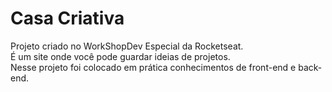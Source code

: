 # Casa Criativa
Projeto criado no WorkShopDev Especial da Rocketseat.<br />
É um site onde você pode guardar ideias de projetos.<br />
Nesse projeto foi colocado em prática conhecimentos de front-end e back-end.
